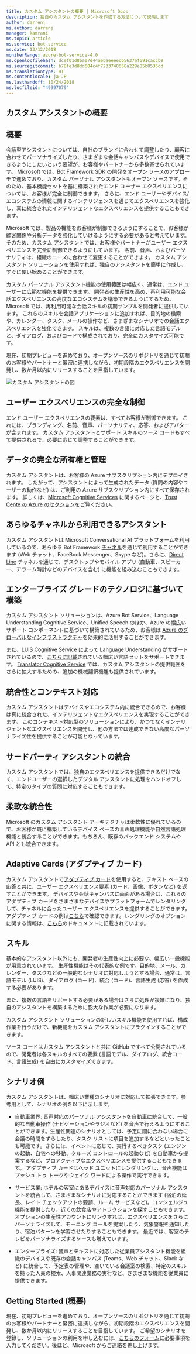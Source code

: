 ```yaml
---
title: カスタム アシスタントの概要 | Microsoft Docs
description: 独自のカスタム アシスタントを作成する方法について説明します
author: darrenj
ms.author: darrenj
manager: kamrani
ms.topic: article
ms.service: bot-service
ms.date: 13/12/2018
monikerRange: azure-bot-service-4.0
ms.openlocfilehash: dcef01d8ba07d44aebaeeeecb5637af691caccb9
ms.sourcegitcommit: b78fe3d8dd604c4f7233740658a229e85b8535dd
ms.translationtype: HT
ms.contentlocale: ja-JP
ms.lasthandoff: 10/24/2018
ms.locfileid: "49997079"
---
```

## <a name="custom-assistant-overview"></a>カスタム アシスタントの概要

## <a name="overview"></a>概要

会話型アシスタントについては、自社のブランドに合わせて調整したり、顧客に合わせてパーソナライズしたり、さまざまな会話キャンバスやデバイスで使用できるようにしたいという要望が、お客様やパートナーから多数寄せられています。 Microsoft では、Bot Framework SDK の開発をオープン ソースのアプローチで進めており、カスタム パーソナル アシスタントもオープン ソースです。そのため、基本機能セットを基に構築されたエンド ユーザー エクスペリエンスについては、お客様が完全に制御できます。 さらに、エンド ユーザーやデバイス/エコシステムの情報に関するインテリジェンスを通じてエクスペリエンスを強化し、真に統合されたインテリジェントなエクスペリエンスを提供することもできます。

Microsoft では、製品の機能をお客様が制御できるようにすることで、お客様が顧客関係や分析データを強化していけるようにする必要があると考えています。 そのため、カスタム アシスタントでは、お客様やパートナーがユーザー エクスペリエンスを完全に制御できるようにしています。 名前、音声、およびパーソナリティは、組織のニーズに合わせて変更することができます。 カスタム アシスタント ソリューションを使用すれば、独自のアシスタントを簡単に作成し、すぐに使い始めることができます。 

カスタム パーソナル アシスタント機能の使用範囲は幅広く、通常は、エンド ユーザーに広範な機能を提供できます。 開発者の生産性を高め、再利用可能な会話エクスペリエンスの高度なエコシステムを構築できるようにするため、Microsoft では、再利用可能な会話スキルの初期サンプルを開発者に提供しています。 これらのスキルを会話アプリケーションに追加すれば、目的地の検索や、カレンダー、タスク、メールの操作など、さまざまなシナリオでの会話エクスペリエンスを強化できます。 スキルは、複数の言語に対応した言語モデルと、ダイアログ、およびコードで構成されており、完全にカスタマイズ可能です。

現在、初期プレビューを進めており、オープンソースのリポジトリを通じて初期のお客様やパートナーと緊密に連携しながら、初期段階のエクスペリエンスを開発し、数か月以内にリリースすることを目指しています。 

![カスタム アシスタントの図](media/enterprise-template/CustomAssistantDiagram.jpg)

## <a name="complete-control-of-the-user-experience"></a>ユーザー エクスペリエンスの完全な制御

エンド ユーザー エクスペリエンスの要素は、すべてお客様が制御できます。 これには、ブランディング、名前、音声、パーソナリティ、応答、およびアバターが含まれます。 カスタム アシスタントとサポート スキルのソース コードもすべて提供されるで、必要に応じて調整することができます。

## <a name="complete-ownership-and-control-of-data"></a>データの完全な所有権と管理

カスタム アシスタントは、お客様の Azure サブスクリプション内にデプロイされます。 したがって、アシスタントによって生成されたデータ (質問の内容やユーザーの動作など) は、ご利用の Azure サブスクリプション内にすべて保存されます。 詳しくは、[Microsoft Cognitive Services](https://www.microsoft.com/en-us/trustcenter/cloudservices/cognitiveservices) に関するページと、[Trust Cente の Azure のセクション](https://www.microsoft.com/en-us/TrustCenter/CloudServices/Azure)をご覧ください。

## <a name="your-assistant-anywhere"></a>あらゆるチャネルから利用できるアシスタント

カスタム アシスタントは Microsoft Conversational AI プラットフォームを利用しているので、あらゆる Bot Framework [チャネル](https://docs.microsoft.com/en-us/azure/bot-service/bot-service-manage-channels?view=azure-bot-service-4.0)を通じて利用することができます (Web チャット、FaceBook Messenger、Skype など)。さらに、[Direct Line](https://docs.microsoft.com/en-us/azure/bot-service/rest-api/bot-framework-rest-direct-line-3-0-concepts?view=azure-bot-service-4.0) チャネルを通じて、デスクトップやモバイル アプリ (自動車、スピーカー、アラーム時計などのデバイスを含む) に機能を組み込むこともできます。

## <a name="built-on-enterprise-grade-technology"></a>エンタープライズ グレードのテクノロジに基づいて構築

カスタム アシスタント ソリューションは、Azure Bot Service、Language Understanding Cognitive Service、Unified Speech のほか、Azure の幅広いサポート コンポーネントに基づいて構築されているため、お客様は [Azure のグローバルなインフラストラクチャ](https://azure.microsoft.com/en-gb/global-infrastructure/)を効果的に活用することができます。

また、LUIS Cognitive Service によって Language Understanding がサポートされているので、[こちらに記載](https://docs.microsoft.com/en-us/azure/cognitive-services/luis/luis-supported-languages)されている幅広い言語セットをサポートできます。 [Translator Cognitive Service](https://azure.microsoft.com/en-us/services/cognitive-services/translator-text-api/) では、カスタム アシスタントの提供範囲をさらに拡大するための、追加の機械翻訳機能も提供されています。

## <a name="integrated-and-context-aware"></a>統合性とコンテキスト対応

カスタム アシスタントはデバイスやエコシステム内に統合できるので、お客様は真に統合された、インテリジェントなエクスペリエンスを実現することができます。 このコンテキスト対応型のソリューションにより、かつてなくインテリジェントなエクスペリエンスを開発し、他の方法では達成できない高度なパーソナライズ性を提供することが可能となっています。

## <a name="3rd-party-assistant-integration"></a>サードパーティ アシスタントの統合

カスタム アシスタントでは、独自のエクスペリエンスを提供できるだけでなく、エンドユーザーの選択したデジタル アシスタントに処理をハンドオフして、特定のタイプの質問に対応することもできます。

## <a name="flexible-integration"></a>柔軟な統合性

Microsoft のカスタム アシスタント アーキテクチャは柔軟性に優れているので、お客様が既に構築しているデバイス ベースの音声処理機能や自然言語処理機能と統合することができます。もちろん、既存のバックエンド システムや API とも統合できます。

## <a name="adaptive-cards"></a>Adaptive Cards (アダプティブ カード)

カスタム アシスタントで[アダプティブ カード](https://adaptivecards.io/)を使用すると、テキスト ベースの応答と共に、ユーザー エクスペリエンス要素 (カード、画像、ボタンなど) を返すことができます。 デバイスや会話キャンバスに画面がある場合は、これらのアダプティブ カードをさまざまなデバイスやプラットフォームでレンダリングして、チャネルに合ったユーザー エクスペリエンスを提供することができます。 アダプティブ カードの例は[こちら](https://adaptivecards.io/samples/)で確認できます。レンダリングのオプションに関する情報は、[こちら](https://docs.microsoft.com/en-us/adaptive-cards/rendering-cards/getting-started)のドキュメントに記載されています。


## <a name="skills"></a>スキル

基本的なアシスタント以外にも、開発者の生産性向上に必要な、幅広い一般機能が用意されています。 生産性機能はその代表的な例です。目的地、メール、カレンダー、タスクなどの一般的なシナリオに対応しようとする場合、通常は、言語モデル (LUIS)、ダイアログ (コード)、統合 (コード)、言語生成 (応答) を作成する必要があります。

また、複数の言語をサポートする必要がある場合はさらに処理が複雑になり、独自のアシスタントを構築するために膨大な作業が必要になります。

カスタム アシスタント ソリューションの新しいスキル機能を使用すれば、構成作業を行うだけで、新機能をカスタム アシスタントにプラグインすることができます。 

ソース コードはカスタム アシスタントと共に GitHub ですべて公開されているので、開発者は各スキルのすべての要素 (言語モデル、ダイアログ、統合コード、言語生成) を自由にカスタマイズできます。

## <a name="example-scenarios"></a>シナリオ例

カスタム アシスタントは、幅広い業種のシナリオに対応して拡張できます。参考用として、シナリオの例を以下に示します。

- 自動車業界: 音声対応のパーソナル アシスタントを自動車に統合して、一般的な自動車操作 (ナビゲーションやラジオなど) を音声で行えるようにすることができます。生産性関連のシナリオとしては、予定に間に合わない場合に会議の時間をずらしたり、タスク リストに項目を追加するなどといったことも可能です。さらには、イベントに応じて、実行するべきタスク (エンジンの起動、自宅への移動、クルーズ コントロールの起動など) を自動車から提案するなど、プロアクティブなエクスペリエンスを提供することもできます。 アダプティブ カードはヘッド ユニットにレンダリングし、音声機能はプッシュ トゥ トークやウェイク ワードによる操作で実行できます。

- サービス業: ホテルの客室にあるデバイスに音声対応のパーソナル アシスタントを統合して、さまざまなシナリオに対応することができます (宿泊の延長、レイト チェックアウトの要請、ルーム サービスなど)。コンシェルジュ機能を提供したり、近くの飲食店やアトラクションを探すこともできます。 オプションの生産性アカウントにリンクすれば、エクスペリエンスをさらにパーソナライズして、モーニング コールを提案したり、気象警報を通知したり、宿泊パターンを学習させたりすることもできます。 最近では、客室のテレビをパーソナライズするケースも増えています。

- エンタープライズ: 音声とテキストに対応した従業員アシスタント機能を組織のデバイスや既存の会話キャンバス (Teams、Web チャット、Slack など) に統合して、予定表の管理や、空いている会議室の検索、特定のスキルを持った人員の検索、人事関連業務の実行など、さまざまな機能を従業員に提供できます。 

## <a name="getting-started"></a>Getting Started (概要)

現在、初期プレビューを進めており、オープンソースのリポジトリを通じて初期のお客様やパートナーと緊密に連携しながら、初期段階のエクスペリエンスを開発し、数か月以内にリリースすることを目指しています。 ご希望のシナリオを登録し、ソリューションの利用を申し込むには、[こちらのフォーム](https://aka.ms/customassistantpreviewform)に必要事項を入力してください。後ほど、Microsoft からご連絡を差し上げます。

